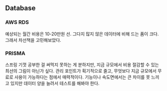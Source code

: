 ## Database

### AWS RDS

예상되는 월간 비용은 10-20만원 선. 그다지 많지 않은 데이터에 비해 드는 품이 크다. 그래서 차선책을 고민해보았다.

### PRISMA

스프링 기껏 공부한 걸 써먹지 못하는 게 분하지만, 지금 규모에서 비용 절감할 수 있는 최선의 그림이 아닌가 싶다. 관리 포인트가 획기적으로 줄고, 무엇보다 지금 규모에서 무료로 사용이 가능하다는 점에서 매력적이다. 기능이나 속도면에서는 큰 차이를 못 느끼고 있지만 데이터 양을 늘려서 테스트를 해봐야 한다.
